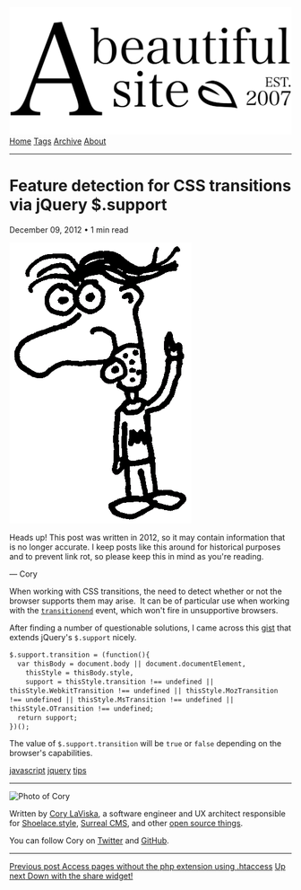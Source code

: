 <a href="../../index.html" class="header-link"><img src="../../images/logos/wordmark.svg" alt="A Beautiful Site" class="wordmark" /></a> <a href="../../index.html" class="nav-item">Home</a> <a href="../../tags/index.html" class="nav-item">Tags</a> <a href="../index.html" class="nav-item">Archive</a> <a href="../../about/index.html" class="nav-item">About</a>

---

# Feature detection for CSS transitions via jQuery $.support

December 09, 2012 • 1 min read

![A drawing of a cartoon man pointing upwards](../../images/artwork/pointer.gif)

Heads up! This post was written in 2012, so it may contain information that is no longer accurate. I keep posts like this around for historical purposes and to prevent link rot, so please keep this in mind as you're reading.

— Cory

When working with CSS transitions, the need to detect whether or not the browser supports them may arise.  It can be of particular use when working with the [`transitionend`](https://developer.mozilla.org/en-US/docs/CSS/Using_CSS_transitions#Detecting_the_completion_of_a_transition) event, which won't fire in unsupportive browsers.

After finding a number of questionable solutions, I came across this [gist](https://gist.github.com/373874) that extends jQuery's `$.support` nicely.

    $.support.transition = (function(){
      var thisBody = document.body || document.documentElement,
        thisStyle = thisBody.style,
        support = thisStyle.transition !== undefined || thisStyle.WebkitTransition !== undefined || thisStyle.MozTransition !== undefined || thisStyle.MsTransition !== undefined || thisStyle.OTransition !== undefined;
      return support;
    })();

The value of `$.support.transition` will be `true` or `false` depending on the browser's capabilities.

<a href="../../tags/javascript/index.html" class="post-tag">javascript</a> <a href="../../tags/jquery/index.html" class="post-tag">jquery</a> <a href="../../tags/tips/index.html" class="post-tag">tips</a>

---

<img src="http://0.gravatar.com/avatar/bf1b3b95fd5b096a3592247c29667b33?s=512" alt="Photo of Cory" class="avatar avatar-small" />

Written by [Cory LaViska](../../index-4.html), a software engineer and UX architect responsible for [Shoelace.style](https://shoelace.style/), [Surreal CMS](https://www.surrealcms.com/), and other [open source things](https://github.com/claviska).

You can follow Cory on [Twitter](https://twitter.com/bgooonz) and [GitHub](https://github.com/claviska).

---

<a href="../access-pages-without-the-php-extension-using-htaccess/index.html" class="post-nav-previous"><span class="small">Previous post</span> Access pages without the php extension using .htaccess</a> <a href="../down-with-the-share-widget/index.html" class="post-nav-next"><span class="small">Up next</span> Down with the share widget!</a>
